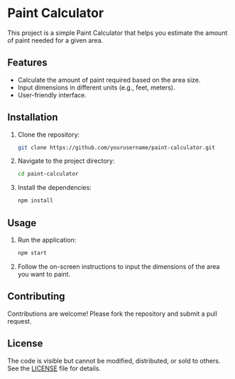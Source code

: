 # Paint Calculator

This project is a simple Paint Calculator that helps you estimate the amount of paint needed for a given area.

## Features

- Calculate the amount of paint required based on the area size.
- Input dimensions in different units (e.g., feet, meters).
- User-friendly interface.

## Installation

1. Clone the repository:
    ```sh
    git clone https://github.com/yourusername/paint-calculator.git
    ```
2. Navigate to the project directory:
    ```sh
    cd paint-calculator
    ```
3. Install the dependencies:
    ```sh
    npm install
    ```

## Usage

1. Run the application:
    ```sh
    npm start
    ```
2. Follow the on-screen instructions to input the dimensions of the area you want to paint.

## Contributing

Contributions are welcome! Please fork the repository and submit a pull request.

## License
 The code is visible but cannot be modified, distributed, or sold to others. See the [LICENSE](LICENSE) file for details.